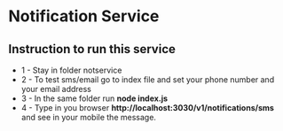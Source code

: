 # Notification Service

## Instruction to run this service

- 1 - Stay in folder notservice
- 2 - To test sms/email go to index file and set your phone number and your email address
- 3 - In the same folder run **node index.js**
- 4 - Type in you browser **http://localhost:3030/v1/notifications/sms** and see in your mobile the message.

